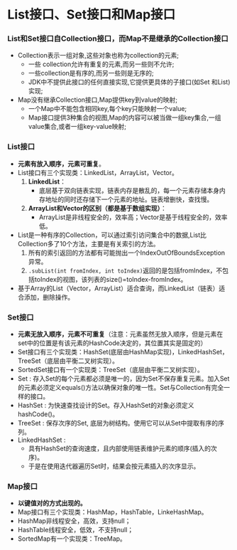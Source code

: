 # List接口、Set接口和Map接口

### List和Set接口自Collection接口，而Map不是继承的Collection接口

- Collection表示一组对象,这些对象也称为collection的元素;
  - 一些 collection允许有重复的元素,而另一些则不允许;
  - 一些collection是有序的,而另一些则是无序的;
  - JDK中不提供此接口的任何直接实现,它提供更具体的子接口(如Set 和List)实现;
- Map没有继承Collection接口,Map提供key到value的映射;
  - 一个Map中不能包含相同key,每个key只能映射一个value;
  - Map接口提供3种集合的视图,Map的内容可以被当做一组key集合,一组value集合,或者一组key-value映射;

### List接口

- **元素有放入顺序，元素可重复**。
- List接口有三个实现类：LinkedList，ArrayList，Vector。
  1. **LinkedList**：
     - 底层基于双向链表实现，链表内存是散乱的，每一个元素存储本身内存地址的同时还存储下一个元素的地址。链表增删快，查找慢。
  2. **ArrayList和Vector的区别（都是基于数组实现）**：
     - ArrayList是非线程安全的，效率高；Vector是基于线程安全的，效率低。
- List是一种有序的Collection，可以通过索引访问集合中的数据,List比Collection多了10个方法，主要是有关索引的方法。
  1. 所有的索引返回的方法都有可能抛出一个IndexOutOfBoundsException异常。
  2. `.subList(int fromIndex, int toIndex)`返回的是包括fromIndex，不包括toIndex的视图，该列表的size()=toIndex-fromIndex。
- 基于Array的List（Vector，ArrayList）适合查询，而LinkedList（链表）适合添加，删除操作。

### Set接口

- **元素无放入顺序，元素不可重复**（注意：元素虽然无放入顺序，但是元素在set中的位置是有该元素的HashCode决定的，其位置其实是固定的）
- Set接口有三个实现类：HashSet(底层由HashMap实现)，LinkedHashSet，TreeSet（底层由平衡二叉树实现）。
- SortedSet接口有一个实现类：TreeSet（底层由平衡二叉树实现）。
- Set : 存入Set的每个元素都必须是唯一的，因为Set不保存重复元素。加入Set的元素必须定义equals()方法以确保对象的唯一性。Set与Collection有完全一样的接口。
- HashSet : 为快速查找设计的Set。存入HashSet的对象必须定义hashCode()。
- TreeSet : 保存次序的Set, 底层为树结构。使用它可以从Set中提取有序的序列。
- LinkedHashSet : 
  - 具有HashSet的查询速度，且内部使用链表维护元素的顺序(插入的次序)。
  - 于是在使用迭代器遍历Set时，结果会按元素插入的次序显示。

### Map接口

- **以键值对的方式出现的。**
- Map接口有三个实现类：HashMap，HashTable，LinkeHashMap。
- HashMap非线程安全，高效，支持null；
- HashTable线程安全，低效，不支持null；
- SortedMap有一个实现类：TreeMap。